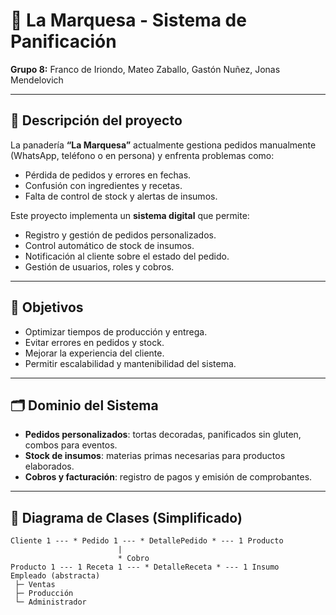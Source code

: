 # 🍞 La Marquesa - Sistema de Panificación

**Grupo 8:** Franco de Iriondo, Mateo Zaballo, Gastón Nuñez, Jonas Mendelovich  

---

## 📌 Descripción del proyecto

La panadería **“La Marquesa”** actualmente gestiona pedidos manualmente (WhatsApp, teléfono o en persona) y enfrenta problemas como:

- Pérdida de pedidos y errores en fechas.  
- Confusión con ingredientes y recetas.  
- Falta de control de stock y alertas de insumos.  

Este proyecto implementa un **sistema digital** que permite:

- Registro y gestión de pedidos personalizados.  
- Control automático de stock de insumos.  
- Notificación al cliente sobre el estado del pedido.  
- Gestión de usuarios, roles y cobros.  

---

## 🎯 Objetivos

- Optimizar tiempos de producción y entrega.  
- Evitar errores en pedidos y stock.  
- Mejorar la experiencia del cliente.  
- Permitir escalabilidad y mantenibilidad del sistema.  

---

## 🗂 Dominio del Sistema

- **Pedidos personalizados**: tortas decoradas, panificados sin gluten, combos para eventos.  
- **Stock de insumos**: materias primas necesarias para productos elaborados.  
- **Cobros y facturación**: registro de pagos y emisión de comprobantes.  

---

## 🧩 Diagrama de Clases (Simplificado)

```text
Cliente 1 --- * Pedido 1 --- * DetallePedido * --- 1 Producto
                        |
                        * Cobro
Producto 1 --- 1 Receta 1 --- * DetalleReceta * --- 1 Insumo
Empleado (abstracta)
 ├─ Ventas
 ├─ Producción
 └─ Administrador
